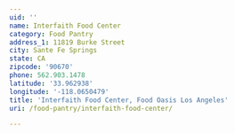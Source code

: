 ```yaml
---
uid: ''
name: Interfaith Food Center
category: Food Pantry
address_1: 11819 Burke Street
city: Sante Fe Springs
state: CA
zipcode: '90670'
phone: 562.903.1478
latitude: '33.962938'
longitude: '-118.0650479'
title: 'Interfaith Food Center, Food Oasis Los Angeles'
uri: /food-pantry/interfaith-food-center/

---
```


